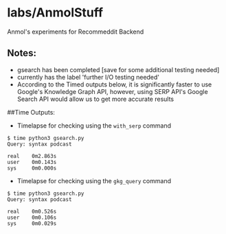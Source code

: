 # labs/AnmolStuff
Anmol's experiments for Recommeddit Backend

## Notes:
 * gsearch has been completed [save for some additional testing needed]
 * currently has the label 'further I/O testing needed'
 * According to the Timed outputs below, it is significantly faster to use Google's Knowledge Graph API, however, using SERP API's Google Search API would allow us to get more accurate results

##Time Outputs:
 * Timelapse for checking using the `with_serp` command
```
$ time python3 gsearch.py
Query: syntax podcast

real    0m2.863s
user    0m0.143s
sys     0m0.000s
```

 * Timelapse for checking using the `gkg_query` command
```
$ time python3 gsearch.py
Query: syntax podcast

real    0m0.526s
user    0m0.106s
sys     0m0.029s
```